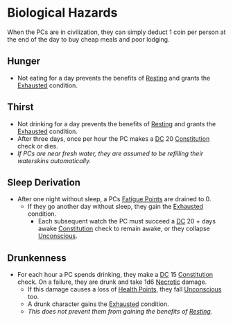 # Biological Hazards

When the PCs are in civilization, they can simply deduct 1 coin per person at the end of the day to buy cheap meals and poor lodging.

## Hunger

- Not eating for a day prevents the benefits of [Resting](../Exploration/Resting.md) and grants the [Exhausted](../Conditions/Exhausted.md) condition.

## Thirst

- Not drinking for a day prevents the benefits of [Resting](../Exploration/Resting.md) and grants the [Exhausted](../Conditions/Exhausted.md) condition.
- After three days, once per hour the PC makes a [DC](../Core%20Procedures/DC.md) 20 [Constitution](../../Player%20Characters/Abilities/Constitution.md) check or dies.
- *If PCs are near fresh water, they are assumed to be refilling their waterskins automatically.*

## Sleep Derivation

- After one night without sleep, a PCs [Fatigue Points](../../Player%20Characters/Derived%20Statistics/Fatigue%20Points.md) are drained to 0.
	- If they go another day without sleep, they gain the [Exhausted](../Conditions/Exhausted.md) condition.
		- Each subsequent watch the PC must succeed a [DC](../Core%20Procedures/DC.md) 20 + days awake [Constitution](../../Player%20Characters/Abilities/Constitution.md) check to remain awake, or they collapse [Unconscious](../Conditions/Unconscious.md).

## Drunkenness

- For each hour a PC spends drinking, they make a [DC](../Core%20Procedures/DC.md) 15 [Constitution](../../Player%20Characters/Abilities/Constitution.md) check. On a failure, they are drunk and take 1d6 [Necrotic](../Combat/Damage%20Types/Necrotic.md) damage.
	- If this damage causes a loss of [Health Points](../../Player%20Characters/Derived%20Statistics/Health%20Points.md), they fall [Unconscious](../Conditions/Unconscious.md) too.
	- A drunk character gains the [Exhausted](../Conditions/Exhausted.md) condition.
	- *This does not prevent them from gaining the benefits of [Resting](../Exploration/Resting.md).*
